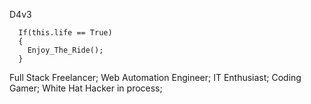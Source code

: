 D4v3
```
  If(this.life == True)
  {
    Enjoy_The_Ride();
  }
```  
  Full Stack Freelancer;
  Web Automation Engineer;
  IT Enthusiast;
  Coding Gamer;
  White Hat Hacker in process;

<!---
Ax0l0t3/Ax0l0t3 is a ✨ special ✨ repository because its `README.md` (this file) appears on your GitHub profile.
You can click the Preview link to take a look at your changes.
--->
